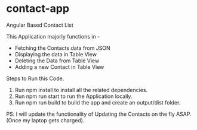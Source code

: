 # contact-app
Angular Based Contact List

This Application majorly functions in -
- Fetching the Contacts data from JSON
- Displaying the data in Table View
- Deleting the Data from Table View
- Adding a new Contact in Table View

Steps to Run this Code.
1. Run npm install to install all the related dependencies.
2. Run npm run start to run the Application locally.
2. Run npm run build to build the app and create an output/dist folder.

PS: I will update the functionality of Updating the Contacts on the fly ASAP. (Once my laptop gets charged).
